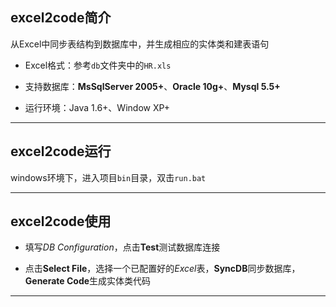 ## excel2code简介
从Excel中同步表结构到数据库中，并生成相应的实体类和建表语句

- Excel格式：参考`db`文件夹中的`HR.xls`<br>

- 支持数据库：**MsSqlServer 2005+**、**Oracle 10g+**、**Mysql 5.5+**<br>

- 运行环境：Java 1.6+、Window XP+<br>

----------

## excel2code运行

windows环境下，进入项目`bin`目录，双击`run.bat`

----------

## excel2code使用

- 填写*DB Configuration*，点击**Test**测试数据库连接

- 点击**Select File**，选择一个已配置好的*Excel*表，**SyncDB**同步数据库，**Generate Code**生成实体类代码

----------
